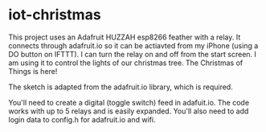 # iot-christmas

This project uses an Adafruit HUZZAH esp8266 feather with a relay. It connects through adafruit.io so it can be actiavted from my iPhone (using a DO button on IFTTT). I can turn the relay on and off from the start screen. I am using it to control the lights of our christmas tree. The Christmas of Things is here!

The sketch is adapted from the adafruit.io library, which is required.

You'll need to create a digital (toggle switch) feed in adafuit.io. The code works with up to 5 relays and is easily expanded. You'll also need to add login data to config.h for adafruit.io and wifi.
